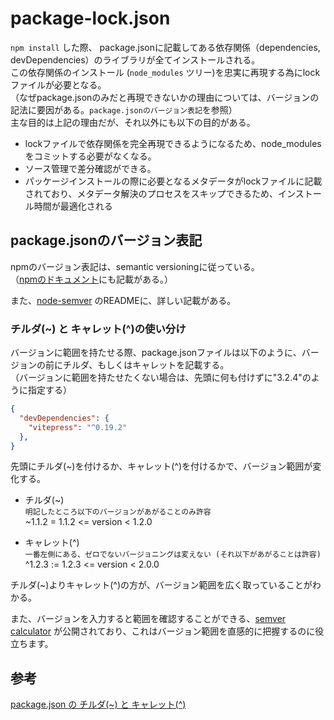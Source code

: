 # package-lock.json

```npm install``` した際、 package.jsonに記載してある依存関係（dependencies, devDependencies）のライブラリが全てインストールされる。  
この依存関係のインストール (```node_modules``` ツリー)を忠実に再現する為にlockファイルが必要となる。  
（なぜpackage.jsonのみだと再現できないかの理由については、バージョンの記法に要因がある。```package.jsonのバージョン表記```を参照）  
主な目的は上記の理由だが、それ以外にも以下の目的がある。

- lockファイルで依存関係を完全再現できるようになるため、node_modulesをコミットする必要がなくなる。
- ソース管理で差分確認ができる。
- パッケージインストールの際に必要となるメタデータがlockファイルに記載されており、メタデータ解決のプロセスをスキップできるため、インストール時間が最適化される

## package.jsonのバージョン表記
npmのバージョン表記は、semantic versioningに従っている。  
（[npmのドキュメント](https://docs.npmjs.com/cli/v8/configuring-npm/package-json)にも記載がある。）  

また、[node-semver](https://github.com/npm/node-semver#versions) のREADMEに、詳しい記載がある。

### チルダ(~) と キャレット(^)の使い分け
バージョンに範囲を持たせる際、package.jsonファイルは以下のように、バージョンの前にチルダ、もしくはキャレットを記載する。  
（バージョンに範囲を持たせたくない場合は、先頭に何も付けずに"3.2.4"のように指定する）

```json
{
  "devDependencies": {
    "vitepress": "^0.19.2"
  }, 
}
```

先頭にチルダ(~)を付けるか、キャレット(^)を付けるかで、バージョン範囲が変化する。

- チルダ(~)  
```明記したところ以下のバージョンがあがることのみ許容```  
~1.1.2 = 1.1.2 <= version < 1.2.0

- キャレット(^)  
```一番左側にある、ゼロでないバージョニングは変えない (それ以下があがることは許容)```  
^1.2.3 := 1.2.3 <= version < 2.0.0

チルダ(~)よりキャレット(^)の方が、バージョン範囲を広く取っていることがわかる。  

また、バージョンを入力すると範囲を確認することができる、[semver calculator](https://semver.npmjs.com/) が公開されており、これはバージョン範囲を直感的に把握するのに役立ちます。

## 参考
[package.json の チルダ(~) と キャレット(^)](https://qiita.com/sotarok/items/4ebd4cfedab186355867)
